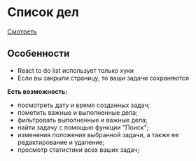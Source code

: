 # Список дел  
[Смотреть](https://aleksey-kaa.github.io/react-todo-list/)

## Особенности 
- React to do list использует только хуки
- Если вы закрыли страницу, то ваши задачи сохраняются

 **Есть возможность:** 
   - посмотреть дату и время созданных задач;
   - пометить важные и выполненные дела;
   - фильтровать выполненные и важные дела;
   - найти задачу с помощью функции "Поиск";
   - изменения положения выбранной задачи, а также ее редактирование и удаление;
   -  просмотр статистики всех ваших задач;
